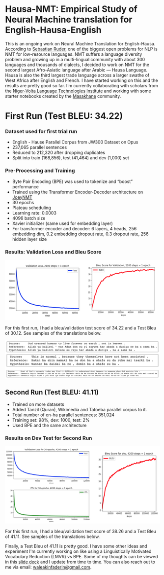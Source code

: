 # Hausa-NMT: Empirical Study of Neural Machine translation for English-Hausa-English

This is an ongoing work on Neural Machine Translation for English-Hausa. According to [Sebastian Ruder](https://ruder.io/4-biggest-open-problems-in-nlp/), one of the biggest open problems for NLP is NMT for low-resource languages. NMT suffers a language diversity problem and growing up in a multi-lingual community with about 300 languages and thousands of dialects, I decided to work on NMT for the second largest Afro-Asiatic language after Arabic — Hausa Language. Hausa is also the third largest trade language across a larger swathe of West Africa after English and French. I have started working on this and the results are pretty good so far. I’m currently collaborating with scholars from the [Niger-Volta Language Technologies Institute](https://github.com/Niger-Volta-LTI) and working with some starter notebooks created by the [Masakhane](https://www.masakhane.io) community.

# First Run (Test BLEU: 34.22)

### Dataset used for first trial run

- English - Hause Parallel Corpus from JW300 Dataset on Opus
- 237,065 parallel sentences
- Reduced to 212,320 after dropping duplicates
- Split into train (168,856), test (41,464) and dev (1,000) set

### Pre-Processing and Training

- Byte Pair Encoding (BPE) was used to tokenize and “boost” performance
- Trained using the Transformer Encoder-Decoder architecture on [JoeyNMT](https://joeynmt.readthedocs.io/en/latest/)
- 30 epochs
- Plateau scheduling
- Learning rate: 0.0003
- 4096 batch size
- Xavier initializer (same used for embedding layer)
- For transformer encoder and decoder: 6 layers, 4 heads, 256 embedding dim, 0.2 embedding dropout rate, 0.3 dropout rate, 256 hidden layer size

### Results: Validation Loss and Bleu Score

![Validation Loss and Bleu Score for Dev Test from first run](https://github.com/WalePhenomenon/Hausa-NMT/blob/master/Dev_Test_1.png)

For this first run, I had a bleu/validation test score of 34.22 and  a Test Bleu of 30.12. See samples of the translations below.

![Sample Translation](https://github.com/WalePhenomenon/Hausa-NMT/blob/master/Dev_Test_1_Examples.png)


## Second Run (Test BLEU: 41.11)

- Trained on more datasets
- Added Tanzil (Quran), Wikimedia and Tatoeba parallel corpus to it.
- Total number of en-ha parallel sentences: 351,024
- Training set: 98%, dev: 1000, test: 2%
- Used BPE and the same architecture

### Results on Dev Test for Second Run

![Validation Loss and Bleu Score for Dev Test from second run](https://github.com/WalePhenomenon/Hausa-NMT/blob/master/Dev_Test_2.png)

For this first run, I had a bleu/validation test score of 38.26 and  a Test Bleu of 41.11. See samples of the translations below.

Finally, a Test Bleu of 41.11 is pretty good. I have some other ideas and experiment I'm currently working on like using a Linguistically Motivated Vocabulary Reduction (LMVR) vs BPE. Some of my thoughts can be viewed in this [slide deck](https://docs.google.com/presentation/d/1UF0lED6jCIQdKwxY7XErvmq5Nr57MT1lU5pLHSRUhiI/edit?usp=sharing) and I update from time to time. You can also reach out to me via email: waleakinfaderin@gmail.com.





